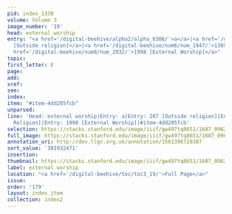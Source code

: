 ```yaml
---
pid: index_1338
volume: Volume 3
image_number: '19'
head: external worship
entry: "<a href='/digital-beehive/alpha2/alpha_0306/'>a</a>|<a href='/digital-beehive/num1/num_0218/'>207
  [Outside religion]</a>|<a href='/digital-beehive/num6/num_1947/'>1369 [Outside Religion]</a>|<a
  href='/digital-beehive/num8/num_2932/'>1998 [External Worship]</a>"
topic:
first_letter: E
page:
add:
xref:
see:
index:
item: "#item-4dd205fcb"
unparsed:
line: 'Head: external worship|Entry: a|Entry: 207 [Outside religion]|Entry: 1369 [Outside
  Religion]|Entry: 1998 [External Worship]|#item-4dd205fcb'
selection: https://stacks.stanford.edu/image/iiif/gw497tq8651/1607_0962/1504,2471,727,171/full/0/default.jpg
full_image: https://stacks.stanford.edu/image/iiif/gw497tq8651/1607_0962/full/full/0/default.jpg
annotation_uri: http://dev.llgc.org.uk/annotation/1561396729387
sort_value: '301932471'
insertion:
thumbnail: https://stacks.stanford.edu/image/iiif/gw497tq8651/1607_0962/1504,2471,727,171/150,/0/default.jpg
label: external worship
location: "<a href='/digital-beehive/toc/toc3_19/'>Full Page</a>"
issue:
order: '179'
layout: index_item
collection: index2
---
```

